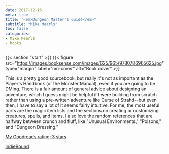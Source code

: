 ```yaml
---
date: 2017-12-16
meta: true
title: "<em>Dungeon Master's Guide</em>"
subtitle: "Mike Mearls"
toc: false
categories:
- Mike Mearls
- books
---
```


{{< section "start" >}}
{{< figure src="https://images.booksense.com/images/625/965/9780786965625.jpg" type="margin" label="mn-cover" alt="Book cover" >}}

This is a pretty good sourcebook, but really it's not as important as the Player's Handbook (or the Monster Manual), even if you are going to be DMing. There is a fair amount of general advice about designing an adventure, which I guess might be helpful if I were building from scratch rather than using a pre-written adventure like Curse of Strahd--but even then, I have to say a lot of it seems fairly intuitive. For me, the most useful parts are the magic item lists and the sections on creating or customizing creatures, spells, and items. I also love the random references that are halfway between crunch and fluff, like "Unusual Environments," "Poisons," and "Dungeon Dressing."

[My Goodreads rating: 3 stars](https://www.goodreads.com/review/show/2210530355)  

[IndieBound](https://www.indiebound.org/book/9780786965625)
